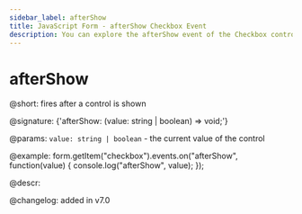 ```yaml
---
sidebar_label: afterShow
title: JavaScript Form - afterShow Checkbox Event 
description: You can explore the afterShow event of the Checkbox control of Form in the documentation of the DHTMLX JavaScript UI library. Browse developer guides and API reference, try out code examples and live demos, and download a free 30-day evaluation version of DHTMLX Suite 7.
---
```


# afterShow

@short: fires after a control is shown

@signature: {'afterShow: (value: string | boolean) => void;'}

@params:
`value: string | boolean` - the current value of the control

@example:
form.getItem("checkbox").events.on("afterShow", function(value) {
    console.log("afterShow", value);
});

@descr:

@changelog: added in v7.0

